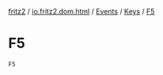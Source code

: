 [fritz2](../../../index.md) / [io.fritz2.dom.html](../../index.md) / [Events](../index.md) / [Keys](index.md) / [F5](./-f5.md)

# F5

`F5`